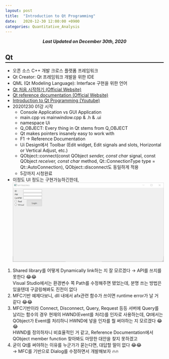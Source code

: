 ```yaml
---
layout: post
title:  "Introduction to Qt Programming"
date:   2020-12-30 12:00:00 +0900
categories: Quantitative_Analysis
---
```


<div style="text-align: center"><i><b>Last Updated on December 30th, 2020</b></i></div>

## Qt
<hr style="height: 2px; border:none; margin-top: -1em; margin-bottom:0.5em; padding: 0; background:black">

* 오픈 소스 C++ 개발 크로스 플랫폼 프레임워크
* Qt Creator: Qt 프레임워크 개발을 위한 IDE
* QML (Qt Modeling Language): Interface 구현을 위한 언어
* [Qt 처음 시작하기 (Official Website)](https://doc.qt.io/qt-5/gettingstarted.html)
* [Qt reference documentation (Official Website)](https://doc.qt.io/qt-5/reference-overview.html)
* [Introduction to Qt Programming (Youtube)](https://www.youtube.com/watch?v=6KtOzh0StTc&list=PL2D1942A4688E9D63)
* 20201230 01강 시작   
    * Console Application vs GUI Application
    * main.cpp vs mainwindow.cpp & .h & .ui
    * namespace Ui
    * Q_OBJECT: Every thing in Qt stems from Q_OBJECT
    * Qt makes pointers insanely easy to work with
    * F1 &rarr; Reference Documentation
    * Ui Design에서 Toolbar (Edit widget, Edit signals and slots, Horizontal or Vertical Adjust, etc.)
    * QObject::connect(const QObject *sender, const char* signal, const QObject *receiver, const char* method, Qt::ConnectionType type = Qt::AutoConnection), QObject::disconnect도 동일하게 적용
    * 5강까지 시청완료
* 이정도 UI 정도는 구현가능하긴한데,   
    <img src="/img/example_qt.JPG">   
1. Shared library를 어떻게 Dynamically link하는 지 잘 모르겠다 &rarr; API를 쓰지를 못한다 &#128514;&#128514;   
Visual Studio에서는 환경변수 쪽 Path를 수정해주면 됐었는데, 분명 쓰는 방법은 있을텐데 구글링해봐도 진전이 없다   
2. MFC기반 예제다보니, dll 내에서 afx관련 함수가 쓰이면 runtime error가 날 거 같다 &#128514;&#128514;   
3. MFC기반이라 Connect, Disconnect, Query, Request 등등 서버에 Query를 날리는 함수의 경우 현재의 HWND(Event를 처리)를 인자로 사용하는데, Qt에서는 QObject가 Event를 처리하니 HWND에 넣을 인자를 뭘 써야하는 지 모르겠다 &#128514;&#128514;   
HWND를 정의하자니 비효율적인 거 같고, Reference Documentation에서 QObject member function 찾아봐도 마땅한 대안을 찾지 못하겠고   
4. 굳이 Qt를 써야하는 이유를 누군가가 묻는다면, 대답할 말이 없다 &#128514;&#128514;   
&rarr; MFC를 기반으로 Dialog를 수정하면서 개발해보자 &#128293;&#128293;